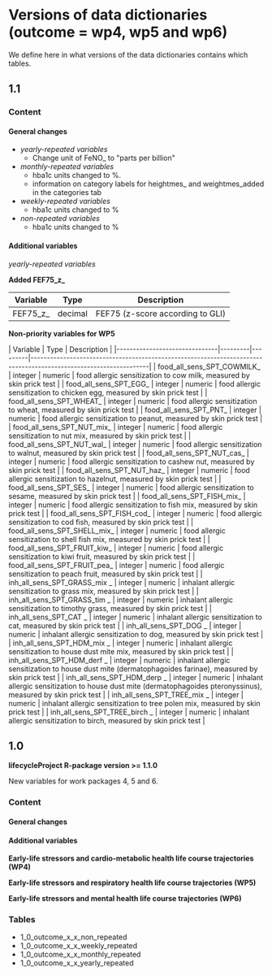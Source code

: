 # Versions of data dictionaries (outcome = wp4, wp5 and wp6)
We define here in what versions of the data dictionaries contains which tables.

## 1.1

### Content

#### General changes
- *yearly-repeated variables*
  - Change unit of FeNO_ to "parts per billion"
- *monthly-repeated variables*
  - hba1c units changed to %. 
  - information on category labels for heightmes_ and weightmes_added in the categories tab
- *weekly-repeated variables*
  - hba1c units changed to %
- *non-repeated variables*
  - hba1c units changed to %

#### Additional variables

*yearly-repeated variables*

**Added FEF75_z_**

| Variable  | Type    | Description                           |
| --------- | ------- | ------------------------------------- |
| FEF75_z_	| decimal	| FEF75 (z-score according to GLI)      |

**Non-priority variables for WP5**

| Variable                | Type    | Description                           |
|-------------------------------|---------|---------|------------------------------------------------------------------------------------------------------------------|
| food_all_sens_SPT_COWMILK_    | integer | numeric | food allergic sensitization to cow milk, measured by skin prick test                                             |
| food_all_sens_SPT_EGG_        | integer | numeric | food allergic sensitization to chicken egg, measured by skin prick test                                          |
| food_all_sens_SPT_WHEAT_      | integer | numeric | food allergic sensitization to wheat, measured by skin prick test                                                |
| food_all_sens_SPT_PNT_        | integer | numeric | food allergic sensitization to peanut, measured by skin prick test                                               |
| food_all_sens_SPT_NUT_mix_    | integer | numeric | food allergic sensitization to nut mix, measured by skin prick test                                              |
| food_all_sens_SPT_NUT_wal_    | integer | numeric | food allergic sensitization to walnut, measured by skin prick test                                               |
| food_all_sens_SPT_NUT_cas_    | integer | numeric | food allergic sensitization to cashew nut, measured by skin prick test                                           |
| food_all_sens_SPT_NUT_haz_    | integer | numeric | food allergic sensitization to hazelnut, measured by skin prick test                                             |
| food_all_sens_SPT_SES_        | integer | numeric | food allergic sensitization to sesame, measured by skin prick test                                               |
| food_all_sens_SPT_FISH_mix_   | integer | numeric | food allergic sensitization to fish mix, measured by skin prick test                                             |
| food_all_sens_SPT_FISH_cod_   | integer | numeric | food allergic sensitization to cod fish, measured by skin prick test                                             |
| food_all_sens_SPT_SHELL_mix_  | integer | numeric | food allergic sensitization to shell fish mix, measured by skin prick test                                       |
| food_all_sens_SPT_FRUIT_kiw_  | integer | numeric | food allergic sensitization to kiwi fruit, measured by skin prick test                                           |
| food_all_sens_SPT_FRUIT_pea_  | integer | numeric | food allergic sensitization to peach fruit, measured by skin prick test                                          |
| inh_all_sens_SPT_GRASS_mix _  | integer | numeric | inhalant allergic sensitization to grass mix, measured by skin prick test                                        |
| inh_all_sens_SPT_GRASS_tim _  | integer | numeric | inhalant allergic sensitization to timothy grass, measured by skin prick test                                    |
| inh_all_sens_SPT_CAT _        | integer | numeric | inhalant allergic sensitization to cat, measured by skin prick test                                              |
| inh_all_sens_SPT_DOG _        | integer | numeric | inhalant allergic sensitization to dog, measured by skin prick test                                              |
| inh_all_sens_SPT_HDM_mix _    | integer | numeric | inhalant allergic sensitization to house dust mite mix, measured by skin prick test                              |
| inh_all_sens_SPT_HDM_derf _   | integer | numeric | inhalant allergic sensitization to house dust mite (dermatophagoides farinae), measured by skin prick test       |
| inh_all_sens_SPT_HDM_derp _   | integer | numeric | inhalant allergic sensitization to house dust mite (dermatophagoides pteronyssinus), measured by skin prick test |
| inh_all_sens_SPT_TREE_mix _   | integer | numeric | inhalant allergic sensitization to tree polen mix, measured by skin prick test                                   |
| inh_all_sens_SPT_TREE_birch _ | integer | numeric | inhalant allergic sensitization to birch, measured by skin prick test       |


## 1.0
**lifecycleProject R-package version >= 1.1.0**

New variables for work packages 4, 5 and 6.

### Content

#### General changes

#### Additional variables

**Early-life stressors and cardio-metabolic health life course trajectories (WP4)**


**Early-life stressors and respiratory health life course trajectories (WP5)**


**Early-life stressors and mental health life course trajectories (WP6)**

### Tables
- 1_0_outcome_x_x_non_repeated
- 1_0_outcome_x_x_weekly_repeated
- 1_0_outcome_x_x_monthly_repeated
- 1_0_outcome_x_x_yearly_repeated
